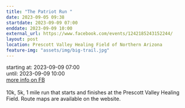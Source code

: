 ```yaml
---
title: "The Patriot Run "
date: 2023-09-05 09:38
startdate: 2023-09-09 07:00
enddate: 2023-09-09 10:00
external_url: https://www.facebook.com/events/1242185243152244/
layout: post
location: Prescott Valley Healing Field of Northern Arizona
feature-img: "assets/img/big-trail.jpg"
---
```


starting at: 2023-09-09 07:00<br>until: 2023-09-09 10:00<br><a href="https://www.facebook.com/events/1242185243152244/">more info on FB</a><br><br>10k, 5k, 1 mile run that starts and finishes at the Prescott Valley Healing Field. Route maps are available on the website. <br>
  <br>
  
